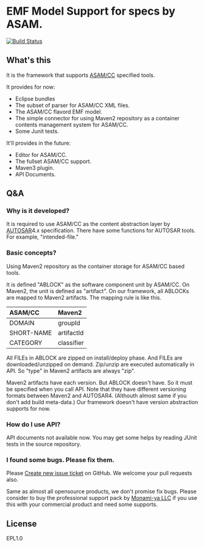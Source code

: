 # EMF Model Support for specs by ASAM.

[![Build Status](https://travis-ci.org/PizzaFactory/model-asam.svg)](https://travis-ci.org/PizzaFactory/model-asam)

What's this
-----------

It is the framework that supports [ASAM/CC](http://wiki.asam.net/display/STANDARDS/ASAM+CC) specified tools.

It provides for now:

* Eclipse bundles
 * The subset of parser for ASAM/CC XML files.
 * The ASAM/CC flavord EMF model.
 * The simple connector for using Maven2 repository as a container contents management system for ASAM/CC.
 * Some Junit tests.

It'll provides in the future:

* Editor for ASAM/CC.
* The fullset ASAM/CC support.
* Maven3 plugin.
* API Documents.

Q&A
---

### Why is it developed?

It is required to use ASAM/CC as the content abstraction layer by [AUTOSAR](http://www.autosar.org/)4.x specification.
There have some functions for AUTOSAR tools. For example, "intended-file."

### Basic concepts?

Using Maven2 repository as the container storage for ASAM/CC based tools.

It is defined "ABLOCK" as the software component unit by ASAM/CC.
On Maven2, the unit is defined as "artifact".
On our framework, all ABLOCKs are mapped to Maven2 artifacts.
The mapping rule is like this.

| ASAM/CC    | Maven2     |
|:-----------|:-----------|
| DOMAIN     | groupId    |
| SHORT-NAME | artifactId |
| CATEGORY   | classifier |

All FILEs in ABLOCK are zipped on install/deploy phase. And FILEs are downloaded/unzipped on demand.
Zip/unzip are executed automatically in API. So "type" in Maven2 artifacts are always "zip".

Maven2 artifacts have each version. But ABLOCK doesn't have. So it must be specified when you call API.
Note that they have different versioning formats between Maven2 and AUTOSAR4.
(Althouth almost same if you don't add build meta-data.)
Our framework doesn't have version abstraction supports for now.

### How do I use API?

API documents not available now.
You may get some helps by reading JUnit tests in the source repository.

### I found some bugs. Please fix them.

Please [Create new issue ticket](https://github.com/PizzaFactory/model-asam/issues/new) on GitHub.
We welcome your pull requests also. 

Same as almost all opensource products, we don't promise fix bugs.
Please consider to buy the professional support pack by [Monami-ya LLC](http://www.monami-ya.com/) if you use this with your commercial product and need some supports.

License
-------

EPL1.0

